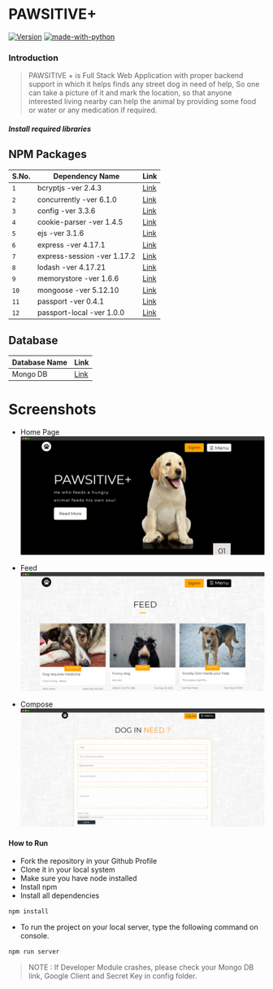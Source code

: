 # PAWSITIVE+
[![Version](https://img.shields.io/badge/version-v1.0-blue)](#) [![made-with-python](https://img.shields.io/npm/v/f)](https://www.npmjs.com/)

### Introduction 

> PAWSITIVE + is Full Stack Web Application with proper backend support in which it helps finds any street dog in need of help, So one can take a picture of it and mark the location, so that anyone interested living nearby can help the animal by providing some food or water or any medication if required.

##### Install required libraries 

NPM Packages
-------------

S.No.  | Dependency Name | Link                                   
----------|-----------|-----------------------------------------------
`1`      | bcryptjs -ver 2.4.3       |  [Link](https://www.npmjs.com/package/bcryptjs)                
`2`      | concurrently -ver 6.1.0     | [Link](https://www.npmjs.com/package/concurrently)            
`3`    | config -ver 3.3.6 | [Link](https://www.npmjs.com/package/config)    
`4`     | cookie-parser -ver 1.4.5         |[Link](https://www.npmjs.com/package/cookie-parser) 
`5`    | ejs -ver 3.1.6| [Link](https://www.npmjs.com/package/ejs)                     
`6`   | express -ver 4.17.1     | [Link](https://www.npmjs.com/package/express)               
`7`  | express-session -ver 1.17.2     | [Link](https://www.npmjs.com/package/express-session)              
`8` | lodash -ver 4.17.21| [Link](https://www.npmjs.com/package/lodash)  
`9` | memorystore -ver 1.6.6 | [Link](https://www.npmjs.com/package/memorystore)  
`10` | mongoose -ver 5.12.10 | [Link](https://www.npmjs.com/package/mongoose)    
`11` | passport -ver 0.4.1 | [Link](https://www.npmjs.com/package/passport)     
`12` | passport-local -ver 1.0.0 | [Link](https://www.npmjs.com/package/passport-local)


Database
-------------
Database Name | Link                                   
-----------|-----------------------------------------------
Mongo DB       |  [Link](https://www.mongodb.com/cloud/atlas/lp/try2-in?utm_source=google&utm_campaign=gs_apac_india_search_core_brand_atlas_desktop&utm_term=mongo%20db&utm_medium=cpc_paid_search&utm_ad=e&utm_ad_campaign_id=12212624347&gclid=Cj0KCQjwna2FBhDPARIsACAEc_XlHtHP5_g94K_2a9W86AwikGhfqiCOR-IOjT43s68TjTuOkSB8INAaAvPqEALw_wcB)

# Screenshots
* Home Page
![](https://github.com/Epics-project-2021/Pawsitive/blob/master/public/images/homepage.png)

* Feed
![](https://github.com/Epics-project-2021/Pawsitive/blob/master/public/images/feed.png)

* Compose
![](https://github.com/Epics-project-2021/Pawsitive/blob/master/public/images/compose.png)


#### How to Run
* Fork the repository in your Github Profile
* Clone it in your local system
* Make sure you have node installed
* Install npm
* Install all dependencies

```bash
npm install
```
* To run the project on your local server, type the following command on console.
```bash
npm run server
```

>  NOTE : If Developer Module crashes, please check your Mongo DB link, Google Client and Secret Key in config folder.

